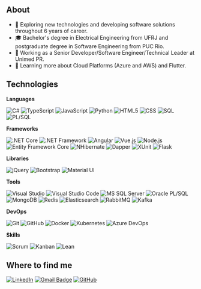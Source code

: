 <!-- ## Hi there 👋 -->

<!--
**malvesealves/malvesealves** is a ✨ _special_ ✨ repository because its `README.md` (this file) appears on your GitHub profile.

Here are some ideas to get you started:

- 🔭 I’m currently working on ...
- 🌱 I’m currently learning ...
- 👯 I’m looking to collaborate on ...
- 🤔 I’m looking for help with ...
- 💬 Ask me about ...
- 📫 How to reach me: ...
- 😄 Pronouns: ...
- ⚡ Fun fact: ...
-->

## About

- 🤔 Exploring new technologies and developing software solutions throughout 6 years of career.
- 🎓 Bachelor's degree in Electrical Engineering from UFRJ and postgraduate degree in Software Engineering from PUC Rio.
- 💼 Working as a Senior Developer/Software Engineer/Technical Leader at Unimed PR.
- 🌱 Learning more about Cloud Platforms (Azure and AWS) and Flutter.

## Technologies

**Languages**

![C#](https://img.shields.io/badge/-C%23-333333?style=flat&logo=C&logoColor=00599C)
![TypeScript](https://img.shields.io/badge/-TypeScript-333333?style=flat&logo=typescript)
![JavaScript](https://img.shields.io/badge/-JavaScript-333333?style=flat&logo=javascript)
![Python](https://img.shields.io/badge/-Python-333333?style=flat&logo=Python)
![HTML5](https://img.shields.io/badge/-HTML5-333333?style=flat&logo=HTML5)
![CSS](https://img.shields.io/badge/-CSS-333333?style=flat&logo=CSS3&logoColor=1572B6)
![SQL](https://img.shields.io/badge/-SQL-333333?style=flat&logo=ms-sql-server)
![PL/SQL](https://img.shields.io/badge/-PL/SQL-333333?style=flat&logo=oracle)

**Frameworks**

![.NET Core](https://img.shields.io/badge/-.NET%20Core-333333?style=flat&logo=dotnet&logoColor=00599C)
![.NET Framework](https://img.shields.io/badge/-.NET%20Framework-333333?style=flat&logo=dotnet&logoColor=00599C)
![Angular](https://img.shields.io/badge/-Angular-333333?style=flat&logo=Angular)
![Vue.js](https://img.shields.io/badge/-Vue.js-333333?style=flat&logo=vuedotjs)
![Node.js](https://img.shields.io/badge/-Node.js-333333?style=flat&logo=node.js)
![Entity Framework Core](https://img.shields.io/badge/-Entity%20Framework%20Core-333333?style=flat)
![NHibernate](https://img.shields.io/badge/-NHibernate-333333?style=flat)
![Dapper](https://img.shields.io/badge/-Dapper-333333?style=flat&logo=Dapper)
![XUnit](https://img.shields.io/badge/-XUnit-333333?style=flat&logo=xunit)
![Flask](https://img.shields.io/badge/-Flask-333333?style=flat&logo=Flask)

**Libraries**

![jQuery](https://img.shields.io/badge/-jQuery-333333?style=flat&logo=jQuery)
![Bootstrap](https://img.shields.io/badge/-Bootstrap-333333?style=flat&logo=Bootstrap)
![Material UI](https://img.shields.io/badge/-Material%20UI-333333?style=flat&logo=materialui)

**Tools**

![Visual Studio](https://img.shields.io/badge/-Visual%20Studio-333333?style=flat&logo=visual-studio&logoColor=007ACC)
![Visual Studio Code](https://img.shields.io/badge/-Visual%20Studio%20Code-333333?style=flat&logo=visual-studio-code&logoColor=007ACC)
![MS SQL Server](https://img.shields.io/badge/-MS%20SQL%20Server-333333?style=flat&logo=ms-sql-server)
![Oracle PL/SQL](https://img.shields.io/badge/-Oracle%20PL/SQL-333333?style=flat&logo=oracle)
![MongoDB](https://img.shields.io/badge/-MongoDB-333333?style=flat&logo=mongodb)
![Redis](https://img.shields.io/badge/-Redis-333333?style=flat&logo=Redis)
![Elasticsearch](https://img.shields.io/badge/-Elasticsearch-333333?style=flat&logo=Elasticsearch)
![RabbitMQ](https://img.shields.io/badge/-RabbitMQ-333333?style=flat&logo=rabbitmq)
![Kafka](https://img.shields.io/static/v1?label=&message=Apache%20Kafka&logo=apache-kafka&color=4f4f4f)
<!-- ![Postman](https://img.shields.io/badge/-Postman-333333?style=flat&logo=postman) -->

**DevOps**

![Git](https://img.shields.io/badge/-Git-333333?style=flat&logo=git)
![GitHub](https://img.shields.io/badge/-GitHub-333333?style=flat&logo=github)
![Docker](https://img.shields.io/badge/-Docker-333333?style=flat&logo=docker)
![Kubernetes](https://img.shields.io/badge/-Kubernetes-333333?style=flat&logo=kubernetes)
![Azure DevOps](https://img.shields.io/badge/-Azure%20DevOps-333333?style=flat&logo=azuredevops)

**Skills**

![Scrum](https://img.shields.io/badge/-Scrum-333333?style=flat&logo=Scrum)
![Kanban](https://img.shields.io/badge/-Kanban-333333?style=flat&logo=Kanban)
![Lean](https://img.shields.io/badge/-Lean-333333?style=flat&logo=Lean)

## Where to find me

[![LinkedIn](https://custom-icon-badges.demolab.com/badge/LinkedIn-0A66C2?logo=linkedin-white&logoColor=fff)](https://www.linkedin.com/in/mateus-alves-e-alves/)
[![Gmail Badge](https://img.shields.io/badge/-Gmail-006bed?style=flat-square&logo=Gmail&logoColor=white&link=mailto:m.alvesealves@gmail.com)](mailto:m.alvesealves@gmail.com)
[![GitHub](https://img.shields.io/badge/-GitHub-333333?style=flat&logo=github)](https://github.com/malvesealves)
